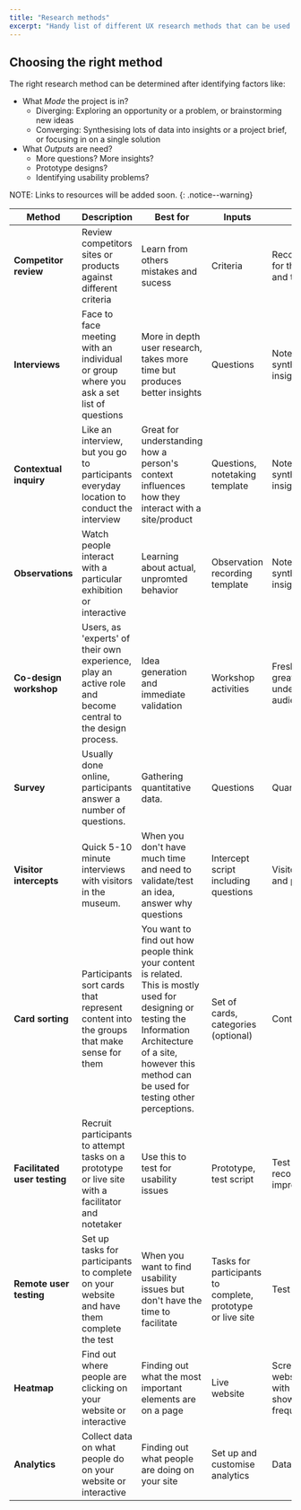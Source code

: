 ```yaml
---
title: "Research methods"
excerpt: "Handy list of different UX research methods that can be used for diverging or converging tasks."
---
```


## Choosing the right method

The right research method can be determined after identifying factors like:

- What *Mode* the project is in?
  - Diverging: Exploring an opportunity or a problem, or brainstorming new ideas
  - Converging: Synthesising lots of data into insights or a project brief, or focusing in on a single solution 
- What *Outputs* are need?
  - More questions? More insights?
  - Prototype designs?
  - Identifying usability problems?  

NOTE: Links to resources will be added soon.
{: .notice--warning}

| Method                       | Description                                                                                                | Best for                                                                                                                                                                                                           | Inputs                                                     | Outputs                                                           | Mode       |
|------------------------------|------------------------------------------------------------------------------------------------------------|--------------------------------------------------------------------------------------------------------------------------------------------------------------------------------------------------------------------|------------------------------------------------------------|-------------------------------------------------------------------|------------|
| **Competitor review**        | Review competitors sites or products against different criteria                                            | Learn from others mistakes and sucess                                                                                                                                                                              | Criteria                                                   | Recommendations for things to avoid and things to do              | Diverging  |
| **Interviews**               | Face to face meeting with an individual or group where you ask a set list of questions                     | More in depth user research, takes more time but produces better insights                                                                                                                                          | Questions                                                  | Notes and synthesised insights                                    | Diverging  |
| **Contextual inquiry**       | Like an interview, but you go to participants everyday location to conduct the interview                   | Great for understanding how a person's context influences how they interact with a site/product                                                                                                                    | Questions, notetaking template                             | Notes and synthesised insights                                    | Diverging  |
| **Observations**             | Watch people interact with a particular exhibition or interactive                                          | Learning about actual, unpromted behavior                                                                                                                                                                          | Observation recording template                             | Notes and synthesised insights                                    | Diverging  |
| **Co-design workshop**       | Users, as 'experts' of their own experience, play an active role and become central to the design process. | Idea generation and immediate validation                                                                                                                                                                           | Workshop activities                                        | Fresh ideas, greater understanding of audience                    | Diverging  |
| **Survey**                   | Usually done online, participants answer a number of questions.                                            | Gathering quantitative data.                                                                                                                                                                                       | Questions                                                  | Quantitative data                                                 | Both       |
| **Visitor intercepts**       | Quick 5-10 minute interviews with visitors in the museum.                                                  | When you don't have much time and need to validate/test an idea, answer why questions                                                                                                                              | Intercept script including questions                       | Visitors attitudes and perceptions                                | Converging |
| **Card sorting**             | Participants sort cards that represent content into the groups that make sense for them                    | You want to find out how people think your content is related. This is mostly used for designing or testing the Information Architecture of a site, however this method can be used for testing other perceptions. | Set of cards, categories (optional)                        | Content groupings                                                 | Converging |
| **Facilitated user testing** | Recruit participants to attempt tasks on a prototype or live site with a facilitator and notetaker         | Use this to test for usability issues                                                                                                                                                                              | Prototype, test script                                     | Test findings and recommended improvements                        | Converging |
| **Remote user testing**      | Set up tasks for participants to complete on your website and have them complete the test                  | When you want to find usability issues but don't have the time to facilitate                                                                                                                                       | Tasks for participants to complete, prototype or live site | Test videos                                                       | Converging |
| **Heatmap**                  | Find out where people are clicking on your website or interactive                                          | Finding out what the most important elements are on a page                                                                                                                                                         | Live website                                               | Screenshot of website pages with overlays showing click frequency | Converging |
| **Analytics**                | Collect data on what people do on your website or interactive                                              | Finding out what people are doing on your site                                                                                                                                                                     | Set up and customise analytics                             | Data                                                              | Converging |

